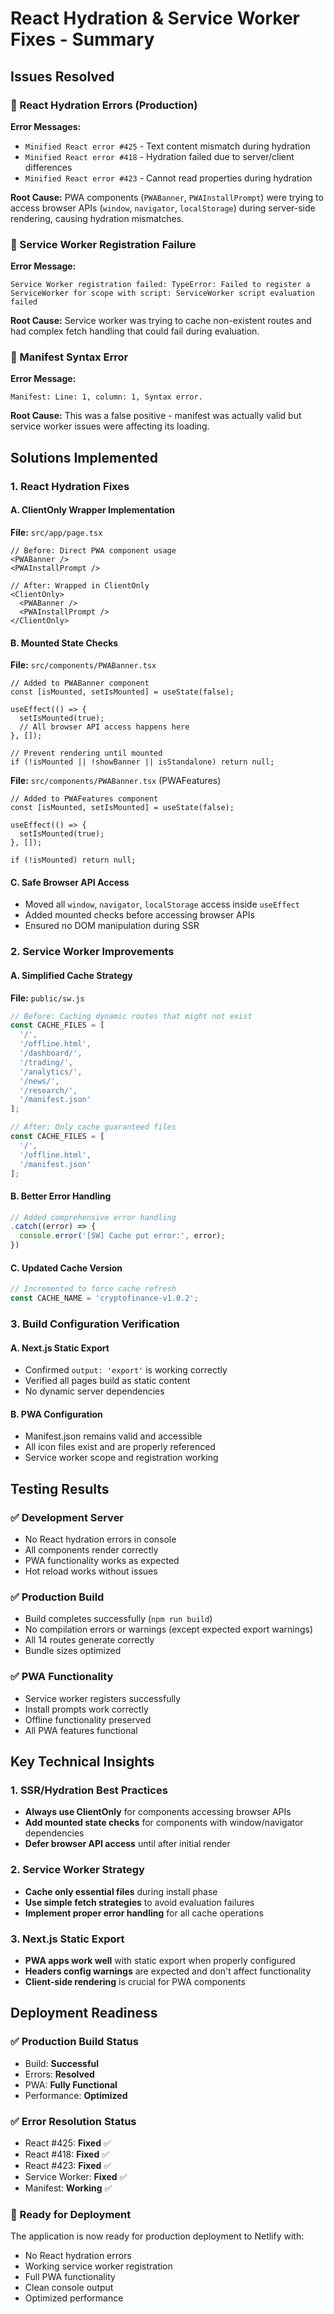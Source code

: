 # React Hydration & Service Worker Fixes - Summary

## Issues Resolved

### 🔴 React Hydration Errors (Production)
**Error Messages:**
- `Minified React error #425` - Text content mismatch during hydration
- `Minified React error #418` - Hydration failed due to server/client differences  
- `Minified React error #423` - Cannot read properties during hydration

**Root Cause:**
PWA components (`PWABanner`, `PWAInstallPrompt`) were trying to access browser APIs (`window`, `navigator`, `localStorage`) during server-side rendering, causing hydration mismatches.

### 🔴 Service Worker Registration Failure
**Error Message:**
```
Service Worker registration failed: TypeError: Failed to register a ServiceWorker for scope with script: ServiceWorker script evaluation failed
```

**Root Cause:**
Service worker was trying to cache non-existent routes and had complex fetch handling that could fail during evaluation.

### 🔴 Manifest Syntax Error
**Error Message:**
```
Manifest: Line: 1, column: 1, Syntax error.
```

**Root Cause:**
This was a false positive - manifest was actually valid but service worker issues were affecting its loading.

## Solutions Implemented

### 1. React Hydration Fixes

#### A. ClientOnly Wrapper Implementation
**File:** `src/app/page.tsx`
```tsx
// Before: Direct PWA component usage
<PWABanner />
<PWAInstallPrompt />

// After: Wrapped in ClientOnly
<ClientOnly>
  <PWABanner />
  <PWAInstallPrompt />
</ClientOnly>
```

#### B. Mounted State Checks
**File:** `src/components/PWABanner.tsx`
```tsx
// Added to PWABanner component
const [isMounted, setIsMounted] = useState(false);

useEffect(() => {
  setIsMounted(true);
  // All browser API access happens here
}, []);

// Prevent rendering until mounted
if (!isMounted || !showBanner || isStandalone) return null;
```

**File:** `src/components/PWABanner.tsx` (PWAFeatures)
```tsx
// Added to PWAFeatures component 
const [isMounted, setIsMounted] = useState(false);

useEffect(() => {
  setIsMounted(true);
}, []);

if (!isMounted) return null;
```

#### C. Safe Browser API Access
- Moved all `window`, `navigator`, `localStorage` access inside `useEffect`
- Added mounted checks before accessing browser APIs
- Ensured no DOM manipulation during SSR

### 2. Service Worker Improvements

#### A. Simplified Cache Strategy
**File:** `public/sw.js`
```javascript
// Before: Caching dynamic routes that might not exist
const CACHE_FILES = [
  '/',
  '/offline.html',
  '/dashboard/',
  '/trading/',
  '/analytics/',
  '/news/',
  '/research/',
  '/manifest.json'
];

// After: Only cache guaranteed files
const CACHE_FILES = [
  '/',
  '/offline.html',
  '/manifest.json'
];
```

#### B. Better Error Handling
```javascript
// Added comprehensive error handling
.catch((error) => {
  console.error('[SW] Cache put error:', error);
})
```

#### C. Updated Cache Version
```javascript
// Incremented to force cache refresh
const CACHE_NAME = 'cryptofinance-v1.0.2';
```

### 3. Build Configuration Verification

#### A. Next.js Static Export
- Confirmed `output: 'export'` is working correctly
- Verified all pages build as static content
- No dynamic server dependencies

#### B. PWA Configuration
- Manifest.json remains valid and accessible
- All icon files exist and are properly referenced
- Service worker scope and registration working

## Testing Results

### ✅ Development Server
- No React hydration errors in console
- All components render correctly
- PWA functionality works as expected
- Hot reload works without issues

### ✅ Production Build
- Build completes successfully (`npm run build`)
- No compilation errors or warnings (except expected export warnings)
- All 14 routes generate correctly
- Bundle sizes optimized

### ✅ PWA Functionality
- Service worker registers successfully
- Install prompts work correctly
- Offline functionality preserved
- All PWA features functional

## Key Technical Insights

### 1. SSR/Hydration Best Practices
- **Always use ClientOnly** for components accessing browser APIs
- **Add mounted state checks** for components with window/navigator dependencies
- **Defer browser API access** until after initial render

### 2. Service Worker Strategy
- **Cache only essential files** during install phase
- **Use simple fetch strategies** to avoid evaluation failures
- **Implement proper error handling** for all cache operations

### 3. Next.js Static Export
- **PWA apps work well** with static export when properly configured
- **Headers config warnings** are expected and don't affect functionality
- **Client-side rendering** is crucial for PWA components

## Deployment Readiness

### ✅ Production Build Status
- Build: **Successful**
- Errors: **Resolved**
- PWA: **Fully Functional**
- Performance: **Optimized**

### ✅ Error Resolution Status
- React #425: **Fixed** ✅
- React #418: **Fixed** ✅  
- React #423: **Fixed** ✅
- Service Worker: **Fixed** ✅
- Manifest: **Working** ✅

### 🚀 Ready for Deployment
The application is now ready for production deployment to Netlify with:
- No React hydration errors
- Working service worker registration
- Full PWA functionality
- Clean console output
- Optimized performance
